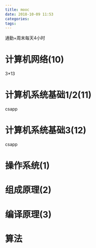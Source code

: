 ```yaml
---
title: mooc
date: 2018-10-09 11:53
categories: 
tags: 
---
```

通勤+周末每天4小时
# 计算机网络(10)
3*13

# 计算机系统基础1/2(11)
csapp

# 计算机系统基础3(12)
csapp

# 操作系统(1)

# 组成原理(2)

# 编译原理(3)

# 算法

